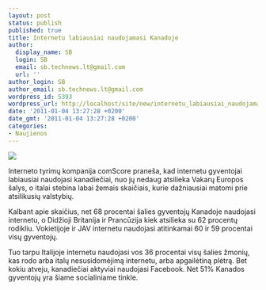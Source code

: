 ```yaml
---
layout: post
status: publish
published: true
title: Internetu labiausiai naudojamasi Kanadoje
author:
  display_name: SB
  login: SB
  email: sb.technews.lt@gmail.com
  url: ''
author_login: SB
author_email: sb.technews.lt@gmail.com
wordpress_id: 5393
wordpress_url: http://localhost/site/new/internetu_labiausiai_naudojamasi_kanadoje/
date: '2011-01-04 13:27:28 +0200'
date_gmt: '2011-01-04 13:27:28 +0200'
categories:
- Naujienos
---
```

<div class="imgright"><img src="http://technews.lt/upload/laptop_outdoor2.jpg"  /></div>
<p>Interneto tyrimų kompanija comScore praneša, kad internetu gyventojai labiausiai naudojasi kanadiečiai, nuo jų nedaug atsilieka Vakarų Europos šalys, o italai stebina labai žemais skaičiais, kurie dažniausiai matomi prie atsilikusių valstybių.</p>
<p>Kalbant apie skaičius, net 68 procentai šalies gyventojų Kanadoje naudojasi internetu, o Didžioji Britanija ir Prancūzija kiek atsilieka su 62 procentų rodikliu. Vokietijoje ir JAV internetu naudojasi atitinkamai 60 ir 59 procentai visų gyventojų.</p>
<p>Tuo tarpu Italijoje internetu naudojasi vos 36 procentai visų šalies žmonių, kas rodo arba italų nesusidomėjimą internetu, arba apgailėtiną plėtrą. Bet kokiu atveju, kanadiečiai aktyviai naudojasi Facebook. Net 51% Kanados gyventojų yra šiame socialiniame tinkle.<br /></p>
